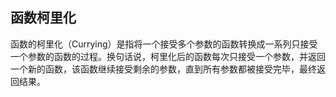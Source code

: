 
## 函数柯里化

函数的柯里化（Currying）是指将一个接受多个参数的函数转换成一系列只接受一个参数的函数的过程。换句话说，柯里化后的函数每次只接受一个参数，并返回一个新的函数，该函数继续接受剩余的参数，直到所有参数都被接受完毕，最终返回结果。
